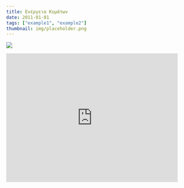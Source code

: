 ```yaml
---
title: Ενέργεια Κυμάτων
date: 2011-01-01
tags: ["example1", "example2"]
thumbnail: img/placeholder.png
---
```

![](http://d32gzgewo0nbh1.cloudfront.net/wp-content/uploads/2012/10/USA-Marine-Power-Makes-Waves.jpg?2bf7cb) 
<iframe allowfullscreen="" frameborder="0" height="344" src="http://www.youtube.com/embed/bEfrtAOMuvk?fs=1" width="459"></iframe>
